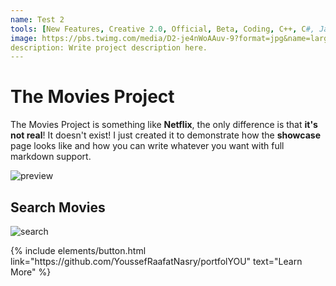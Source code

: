 ```yaml
---
name: Test 2
tools: [New Features, Creative 2.0, Official, Beta, Coding, C++, C#, JavaScript, Java, HTML, Ruby]
image: https://pbs.twimg.com/media/D2-je4nWoAAuv-9?format=jpg&name=large
description: Write project description here.
---
```


# The Movies Project

The Movies Project is something like **Netflix**, the only difference is that **it's not real**! It doesn't exist! I just created it to demonstrate how the **showcase** page looks like and how you can write whatever you want with full markdown support.

![preview](https://www.sketchappsources.com/resources/source-image/we-were-soldiers-landing-page-dbruggisser.jpg)

## Search Movies

![search](https://www.sketchappsources.com/resources/source-image/microsoft-windows-10-virtual-keyboard-diogo-sousa.png)

<p class="text-center">
{% include elements/button.html link="https://github.com/YoussefRaafatNasry/portfolYOU" text="Learn More" %}
</p>